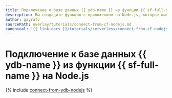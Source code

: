 ```yaml
---
title: Подключение к базе данных {{ ydb-name }} из функции {{ sf-full-name }} на Node.js
description: Вы создадите функцию с приложением на Node.js, которое выполняет простой запрос к базе данных {{ ydb-name }}. Развертывание приложения осуществляется с помощью Bash-скриптов, для компиляции используется команда tcs.
author: gayratv
sourcePath: overlay/tutorials/connect-from-cf-nodejs.md
canonical: '{{ link-docs }}/tutorials/serverless/connect-from-cf-nodejs'
---
```


# Подключение к базе данных {{ ydb-name }} из функции {{ sf-full-name }} на Node.js

{% include [connect-from-ydb-nodejs](../../_tutorials/serverless/connect-from-cf-nodejs.md) %}